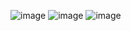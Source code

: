 ![image](https://user-images.githubusercontent.com/57319180/179056374-e287714a-787d-4c88-bf24-b58aab82c6f1.png)
![image](https://user-images.githubusercontent.com/57319180/179056654-21bf5070-4594-44b7-b228-9915a531c988.png)
![image](https://user-images.githubusercontent.com/57319180/179056741-067d6d58-d18e-4064-a1ca-825ab7d8a3bd.png)
